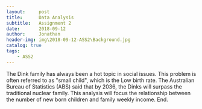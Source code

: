 ```yaml
---
layout:     post
title:      Data Analysis
subtitle:   Assignment 2
date:       2018-09-12
author:     Jonathan
header-img: img\2018-09-12-ASS2\Background.jpg
catalog: true
tags:
    - ASS2
---
```

The Dink family has always been a hot topic in social issues. This problem is often referred to as "small child", which is the Low birth rate. The Australian Bureau of Statistics (ABS) said that by 2036, the Dinks will surpass the traditional nuclear family. This analysis will focus the relationship between the number of new born children and family weekly income.
End.
  
    
